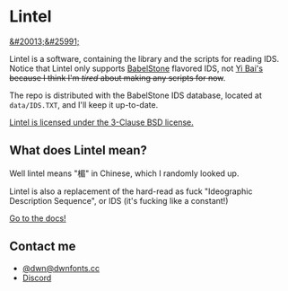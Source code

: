 # Lintel
[&amp;#20013;&amp;#25991;](./README.zh.md)

Lintel is a software, containing the library and the scripts for reading IDS. Notice that Lintel only supports [BabelStone](https://babelstone.co.uk/CJK/IDS.HTML) flavored IDS, not [Yi Bai's](https://github.com/yi-bai/ids) ~~because I think I'm *tired* about making any scripts for now~~.

The repo is distributed with the BabelStone IDS database, located at `data/IDS.TXT`, and I'll keep it up-to-date.

[Lintel is licensed under the 3-Clause BSD license.](./LICENSE.md)

## What does Lintel mean?

Well lintel means "楣" in Chinese, which I randomly looked up.

Lintel is also a replacement of the hard-read as fuck "Ideographic Description Sequence", or IDS (it's fucking like a constant!)

[Go to the docs!](./docs/README.md)

## Contact me
  - [@dwn@dwnfonts.cc](https://dwnfonts.cc/@dwn)
  - [Discord](https://discord.gg/bq5xXTytG8)